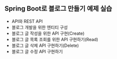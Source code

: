 ## Spring Boot로 블로그 만들기 예제 실습
- API와 REST API
- 블로그 개발을 위한 엔티티 구성
- 블로그 글 작성을 위한 API 구현(Create)
- 블로그 글 목록 조회를 위한 API 구현하기(Read)
- 블로그 글 삭제 API 구현하기(Delete)
- 블로그 글 수정 API 구현하기
